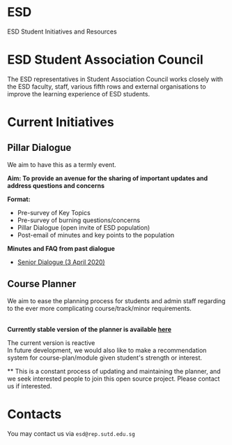 # ESD
ESD Student Initiatives and Resources 

# ESD Student Association Council
The ESD representatives in Student Association Council works closely with the ESD faculty, staff, various fifth rows and external organisations to improve the learning experience of ESD students.<br>

# Current Initiatives

## Pillar Dialogue 

We aim to have this as a termly event.

**Aim: To provide an avenue for the sharing of important updates and address questions and concerns**

**Format:**

* Pre-survey of Key Topics
* Pre-survey of burning questions/concerns
* Pillar Dialogue (open invite of ESD population)
* Post-email of minutes and key points to the population

**Minutes and FAQ from past dialogue**
* [Senior Dialogue (3 April 2020)](https://esd.opensutd.org/minutes/Dialogue_S_April_2020.md)

## Course Planner

We aim to ease the planning process for students and admin staff regarding to the ever more complicating course/track/minor requirements.
<br><br>

**Currently stable version of the planner is available [here](https://course-planner.opensutd.org/)**

The current version is reactive<br>
In future development, we would also like to make a recommendation system for course-plan/module given student's strength or interest.

** This is a constant process of updating and maintaining the planner, and we seek interested people to join this open source project. Please contact us if interested.

# Contacts

You may contact us via ```esd@rep.sutd.edu.sg```


